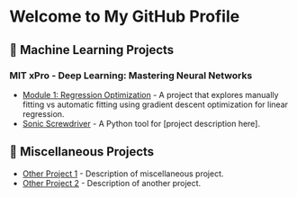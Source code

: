 # Welcome to My GitHub Profile

## 🔬 Machine Learning Projects
### **MIT xPro** - Deep Learning: Mastering Neural Networks
- [Module 1: Regression Optimization](https://github.com/sassom2112/module_1_regression_optimization) - A project that explores manually fitting vs automatic fitting using gradient descent optimization for linear regression.
- [Sonic Screwdriver](https://github.com/sassom2112/sonic-screwdriver) - A Python tool for [project description here].

## 🔧 Miscellaneous Projects
- [Other Project 1](#) - Description of miscellaneous project.
- [Other Project 2](#) - Description of another project.
